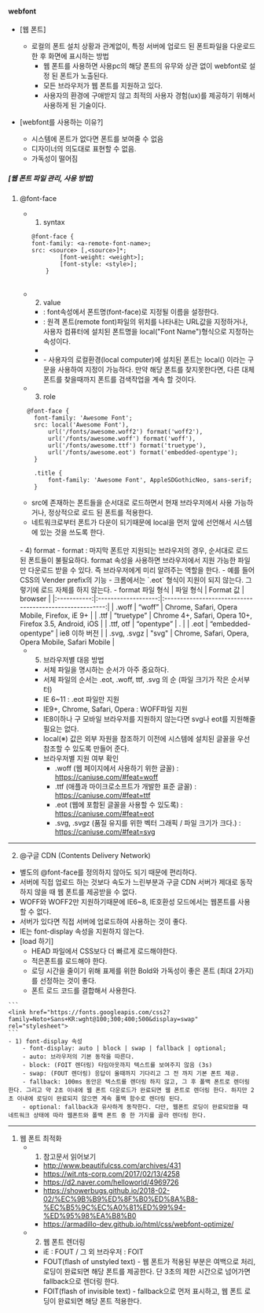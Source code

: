 #### webfont

- [웹 폰트]
  - 로컬의 폰트 설치 상황과 관계없이, 특정 서버에 업로드 된 폰트파일을 다운로드한 후 화면에 표시하는 방법
    - 웹 폰트를 사용하면 사용pc의 해당 폰트의 유무와 상관 없이 webfont로 설정 된 폰트가 노출된다.
    - 모든 브라우저가 웹 폰트를 지원하고 있다.
    - 사용자의 환경에 구애받지 않고 최적의 사용자 경험(ux)를 제공하기 위해서 사용하게 된 기술이다.


- [webfont를 사용하는 이유?]
  * 시스템에 폰트가 없다면 폰트를 보여줄 수 없음
  * 디자이너의 의도대로 표현할 수 없음.
  * 가독성이 떨어짐


<!-- 사용법 -->
##### [웹 폰트 파일 관리, 사용 방법]
1. @font-face
   - 1) syntax
       ```
       @font-face {
       font-family: <a-remote-font-name>;
       src: <source> [,<source>]*;
               [font-weight: <weight>];
               [font-style: <style>];
           }
       ```
       <br>
   - 2) value
     - <a-remote-font-name> : font속성에서 폰트명(font-face)로 지정될 이름을 설정한다.
     - <source> : 원격 폰트(remote font)파일의 위치를 나타내는 URL값을 지정하거나, 사용자 컴퓨터에 설치된 폰트명을 local("Font Name")형식으로 지정하는 속성이다.
     - <font-weight>
     - <font-style>
       - 사용자의 로컬환경(local computer)에 설치된 폰트는 local() 이라는 구문을 사용하여 지정이 가능하다. 만약 해당 폰트를 찾지못한다면, 다른 대체 폰트를 찾을때까지 폰트를 검색작업을 계속 할 것이다.
       <br>
   - 3) role
    ```
      @font-face {
        font-family: 'Awesome Font';
        src: local('Awesome Font'),
            url('/fonts/awesome.woff2') format('woff2'),
            url('/fonts/awesome.woff') format('woff'),
            url('/fonts/awesome.ttf') format('truetype'),
            url('/fonts/awesome.eot') format('embedded-opentype');
        }

        .title {
            font-family: 'Awesome Font', AppleSDGothicNeo, sans-serif;
        }
    ```
      - src에 존재하는 폰트들을 순서대로 로드하면서 현재 브라우저에서 사용 가능하거나, 정상적으로 로드 된 폰트를 적용한다.
      - 네트워크로부터 폰트가 다운이 되기때문에 local을 먼저 앞에 선언해서 시스템에 있는 것을 쓰도록 한다.

    <br>
    - 4) format
      - format : 마지막 폰트만 지원되는 브라우저의 경우, 순서대로 로드 된 폰트들이 불필요하다. format 속성을 사용하면 브라우저에서 지원 가능한 파일만 다운로드 받을 수 있다. 즉  브라우저에게 미리 알려주는 역할을 한다.
        - 예를 들어 CSS의 Vender prefix의 기능
        - 크롬에서는 `.eot` 형식이 지원이 되지 않는다. 그렇기에 로드 자체를 하지 않는다.
        - format 파일 형식
        |  파일 형식  |      Format 값      |                         browser                         |
        |:-----------:|:-------------------:|:-------------------------------------------------------:|
        |    .woff    |        “woff”       |       Chrome, Safari, Opera Mobile, Firefox, iE 9+      |
        |     .ttf    |      “truetype”     | Chrome 4+, Safari, Opera 10+, Firefox 3.5, Android, iOS |
        |  .ttf, otf  |      “opentype”     |                            .                            |
        |     .eot    | “embedded-opentype” |                      ie8 이하 버전                      |
        | .svg, .svgz |        "svg"        |    Chrome, Safari, Opera, Opera Mobile, Safari Mobile   |


    - 5) 브라우저별 대응 방법
      - 서체 파일을 명시하는 순서가 아주 중요하다.
      - 서체 파일의 순서는 .eot, .woff, ttf, .svg 의 순 (파일 크기가 작은 순서부터)
      - IE 6~11 : .eot 파일만 지원
      - IE9+, Chrome, Safari, Opera : WOFF파일 지원
      - IE8이하나 구 모바일 브라우저를 지원하지 않는다면 svg나 eot를 지원해줄 필요는 없다.
      - local(※) 값은 외부 자원을 참조하기 이전에 시스템에 설치된 글꼴을 우선 참조할 수 있도록 만들어 준다.
      - 브라우저별 지원 여부 확인
        -  .woff (웹 페이지에서 사용하기 위한 글꼴) : https://caniuse.com/#feat=woff
        -  .ttf (애플과 마이크로소프트가 개발한 표준 글꼴) : https://caniuse.com/#feat=ttf
        -  .eot (웹에 포함된 글꼴을 사용할 수 있도록) : https://caniuse.com/#feat=eot
        -  .svg, .svgz (품질 유지를 위한 벡터 그래픽 / 파일 크기가 크다.) : https://caniuse.com/#feat=svg


---


2.  @구글 CDN (Contents Delivery Network)
   - 별도의 @font-face를 정의하지 않아도 되기 때문에 편리하다.
   - 서버에 직접 업로드 하는 것보다 속도가 느린부분과 구글 CDN 서버가 제대로 동작하지 않을 때 웹 폰트를 제공받을 수 없다.
   - WOFF와 WOFF2만 지원하기때문에 IE6~8, IE호환성 모드에서는 웹폰트를 사용 할 수 없다.
   - 서버가 있다면 직접 서버에 업로드하여 사용하는 것이 좋다.
   - IE는 font-display 속성을 지원하지 않는다.
   - [load 하기]
      - HEAD 파일에서 CSS보다 더 빠르게 로드해야한다.
      - 적은폰트를 로드해야 한다.
      - 로딩 시간을 줄이기 위해 표제를 위한 Bold와 가독성이 좋은 폰트 (최대 2가지)를 선정하는 것이 좋다.
      - 폰트 로드 코드를 결합해서 사용한다.

    ```
    <link href="https://fonts.googleapis.com/css2?family=Noto+Sans+KR:wght@100;300;400;500&display=swap" rel="stylesheet">
    ```
    - 1) font-display 속성
        - font-display: auto | block | swap | fallback | optional;
        - auto: 브라우저의 기본 동작을 따른다.
        - block: (FOIT 렌더링) 타임아웃까지 텍스트를 보여주지 않음 (3s)
        - swap: (FOUT 렌더링) 응답이 올때까지 기다리고 그 전 까지 기본 폰트 제공.
        - fallback: 100ms 동안은 텍스트를 렌더링 하지 않고, 그 후 폴백 폰트로 렌더링 한다. 그리고 약 2초 이내에 웹 폰트 다운로드가 완료되면 웹 폰트로 렌더링 한다. 하지만 2초 이내에 로딩이 완료되지 않으면 계속 폴백 함수로 렌더링 된다.
        - optional: fallback과 유사하게 동작한다. 다만, 웹폰트 로딩이 완료되었을 때 네트워크 상태에 따라 웹폰트와 폴백 폰트 중 한 가지를 골라 렌더링 한다.

---

1. 웹 폰트 최적화
    - 1) 참고문서 읽어보기
      - http://www.beautifulcss.com/archives/431
      - https://wit.nts-corp.com/2017/02/13/4258
       - https://d2.naver.com/helloworld/4969726
       - https://showerbugs.github.io/2018-02-02/%EC%9B%B9%ED%8F%B0%ED%8A%B8-%EC%B5%9C%EC%A0%81%ED%99%94-%ED%95%98%EA%B8%B0
       - https://armadillo-dev.github.io/html/css/webfont-optimize/

    - 2) 웹 폰트 렌더링
      - iE : FOUT / 그 외 브라우저 : FOIT
      -  FOUT(flash of unstyled text) - 웹 폰트가 적용된 부분은 여백으로 처리, 로딩이 완료되면 해당 폰트를 제공한다. 단 3초의 제한 시간으로 넘어가면 fallback으로 렌더링 한다.
      -  FOIT(flash of invisible text) - fallback으로 먼저 표시하고, 웹 폰트 로딩이 완료되면 해당 폰트 적용한다.


